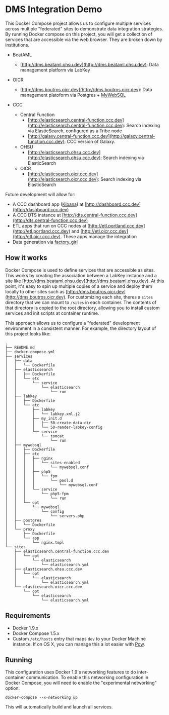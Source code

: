 # DMS Integration Demo #

This Docker Compose project allows us to configure multiple services across
multiple "federated" sites to demonstrate data integration strategies. By
running Docker compose on this project, you will get a collection of services
that are accessible via the web browser. They are broken down by institutions.

+ BeatAML
  + [http://dms.beataml.ohsu.dev](http://dms.beataml.ohsu.dev): Data management
    platform via LabKey

+ OICR
  + [http://dms.boutros.oicr.dev](http://dms.boutros.oicr.dev): Data management
    platoform via Postgres + [MyWebSQL](mywebsql.net)

+ CCC
  + Central Function
    + [http://elasticsearch.central-function.ccc.dev](http://elasticsearch.central-function.ccc.dev):
      Search indexing via ElasticSearch, configured as a Tribe node
    + [http://galaxy.central-function.ccc.dev](http://galaxy.central-function.ccc.dev):
      CCC version of Galaxy.
  + OHSU
    + [http://elasticsearch.ohsu.ccc.dev](http://elasticsearch.ohsu.ccc.dev):
      Search indexing via ElasticSearch
  + OICR
    + [http://elasticsearch.oicr.ccc.dev](http://elasticsearch.oicr.ccc.dev):
      Search indexing via ElasticSearch

Future development will allow for:

- A CCC dashboard app ([Kibana](https://www.elastic.co/products/kibana)) at [http://dashboard.ccc.dev](http://dashboard.ccc.dev)
- A CCC DTS instance at [http://dts.central-function.ccc.dev](http://dts.central-function.ccc.dev)
- ETL apps that run on CCC nodes at
  [http://etl.portland.ccc.dev](http://etl.portland.ccc.dev) and
  [http://etl.oicr.ccc.dev](http://etl.oicr.ccc.dev). These apps manage the
  integration 
- Data generation via [factory_girl](https://github.com/thoughtbot/factory_girl)

## How it works ##

Docker Compose is used to define services that are accessible as sites. This
works by creating the association between a LabKey instance and a site like
[http://dms.beataml.ohsu.dev](http://dms.beataml.ohsu.dev). At this point, it's
easy to spin up multiple copies of a service and deploy them locally to other
sites such as [http://dms.boutros.oicr.dev](http://dms.boutros.oicr.dev). For
customizing each site, theres a `sites` directory that we can mount to `/sites`
in each container. The contents of that directory is copied to the root
directory, allowing you to install custom services and init scripts at
container runtime.

This approach allows us to configure a "federated" development environment in a
consistent manner. For example, the directory layout of this project looks like:

```
.
├── README.md
├── docker-compose.yml
├── services
│   ├── data
│   │   └── Dockerfile
│   ├── elasticsearch
│   │   ├── Dockerfile
│   │   └── etc
│   │       └── service
│   │           └── elasticsearch
│   │               └── run
│   ├── labkey
│   │   ├── Dockerfile
│   │   └── etc
│   │       ├── labkey
│   │       │   └── labkey.xml.j2
│   │       ├── my_init.d
│   │       │   ├── 50-create-data-dir
│   │       │   └── 50-render-labkey-config
│   │       └── service
│   │           └── tomcat
│   │               └── run
│   ├── mywebsql
│   │   ├── Dockerfile
│   │   ├── etc
│   │   │   ├── nginx
│   │   │   │   └── sites-enabled
│   │   │   │       └── mywebsql.conf
│   │   │   ├── php5
│   │   │   │   └── fpm
│   │   │   │       └── pool.d
│   │   │   │           └── mywebsql.conf
│   │   │   └── service
│   │   │       └── php5-fpm
│   │   │           └── run
│   │   └── opt
│   │       └── mywebsql
│   │           └── config
│   │               └── servers.php
│   ├── postgres
│   │   └── Dockerfile
│   └── proxy
│       ├── Dockerfile
│       └── app
│           └── nginx.tmpl
└── sites
    ├── elasticsearch.central-function.ccc.dev
    │   └── opt
    │       └── elasticsearch
    │           └── elasticsearch.yml
    ├── elasticsearch.ohsu.ccc.dev
    │   └── opt
    │       └── elasticsearch
    │           └── elasticsearch.yml
    └── elasticsearch.oicr.ccc.dev
        └── opt
            └── elasticsearch
                └── elasticsearch.yml
```

## Requirements ##

- Docker 1.9.x
- Docker Compose 1.5.x
- Custom `/etc/hosts` entry that maps `dev` to your Docker Machine instance.
  If on OS X, you can manage this a lot easier with [Pow](https://pow.cx).

## Running ##

This configuration uses Docker 1.9's networking features to do inter-container
communication. To enable this networking configuration in Docker Compose, you
will need to enable the "experimental networking" option:

```
docker-compose --x-networking up
```

This will automatically build and launch all services.
